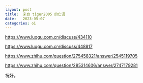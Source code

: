 ```yaml
---
layout: post
title:  来自 tiger2005 的亡语
date:   2023-05-07
categories: oi
---
```


https://www.luogu.com.cn/discuss/434110

https://www.luogu.com.cn/discuss/448817

https://www.zhihu.com/question/275458321/answer/2545119705

https://www.zhihu.com/question/285314606/answer/2747179281

祝好。